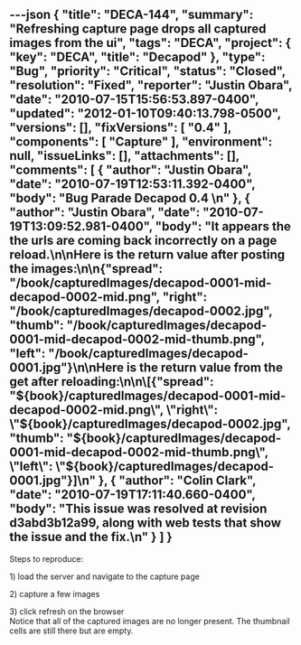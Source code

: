 ---json
{
  "title": "DECA-144",
  "summary": "Refreshing capture page drops all captured images from the ui",
  "tags": "DECA",
  "project": {
    "key": "DECA",
    "title": "Decapod"
  },
  "type": "Bug",
  "priority": "Critical",
  "status": "Closed",
  "resolution": "Fixed",
  "reporter": "Justin Obara",
  "date": "2010-07-15T15:56:53.897-0400",
  "updated": "2012-01-10T09:40:13.798-0500",
  "versions": [],
  "fixVersions": [
    "0.4"
  ],
  "components": [
    "Capture"
  ],
  "environment": null,
  "issueLinks": [],
  "attachments": [],
  "comments": [
    {
      "author": "Justin Obara",
      "date": "2010-07-19T12:53:11.392-0400",
      "body": "Bug Parade Decapod 0.4&#x20;\n"
    },
    {
      "author": "Justin Obara",
      "date": "2010-07-19T13:09:52.981-0400",
      "body": "It appears the the urls are coming back incorrectly on a page reload.\n\nHere is the return value after posting the images:\n\n{\"spread\": \"/book/capturedImages/decapod-0001-mid-decapod-0002-mid.png\", \"right\": \"/book/capturedImages/decapod-0002.jpg\", \"thumb\": \"/book/capturedImages/decapod-0001-mid-decapod-0002-mid-thumb.png\", \"left\": \"/book/capturedImages/decapod-0001.jpg\"}\n\nHere is the return value from the get after reloading:\n\n\\[{\"spread\": \"${book}/capturedImages/decapod-0001-mid-decapod-0002-mid.png\", \"right\": \"${book}/capturedImages/decapod-0002.jpg\", \"thumb\": \"${book}/capturedImages/decapod-0001-mid-decapod-0002-mid-thumb.png\", \"left\": \"${book}/capturedImages/decapod-0001.jpg\"}]\n"
    },
    {
      "author": "Colin Clark",
      "date": "2010-07-19T17:11:40.660-0400",
      "body": "This issue was resolved at revision d3abd3b12a99, along with web tests that show the issue and the fix.\n"
    }
  ]
}
---
Steps to reproduce:

1\) load the server and navigate to the capture page

2\) capture a few images

3\) click refresh on the browser\
Notice that all of the captured images are no longer present. The thumbnail cells are still there but are empty.

        